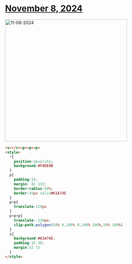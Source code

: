 # [November 8, 2024](https://cssbattle.dev/play/tntyBvRBBvtnvqpI1Dim)

<img src="https://firebasestorage.googleapis.com/v0/b/cssbattleapp.appspot.com/o/user%2Fe6YbeBahWNPT7VpE2rE2p85byxa2%2Ftargets%2Ftarget_utzSJnD@2x.png?alt=media" width="400" alt="11-08-2024" />

```html
<s></s><p><p><p>
<style>
  *{
    position:absolute;
    background:#FADE8B
  }
  p{
    padding:15;
    margin: 82 132;
    border-radius:50%;
    border:45px solid#61A74E
  }
  p+p{
    translate:120px
  }
  p+p+p{
    translate:-120px;
    clip-path:polygon(50% 0,100% 0,100% 100%,50% 100%)
  }
  s{
    background:#61A74E;
    padding:15 30;
    margin:52 72
  }
</style>
```
